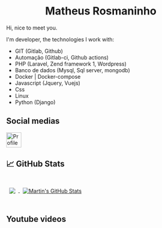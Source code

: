 <center> <h1>Matheus Rosmaninho</h1> </center>

Hi, nice to meet you.

I'm developer, the technologies I work with:

* GIT (Gitlab, Github)
* Automação (Gitlab-ci, Github actions)
* PHP (Laravel, Zend framework 1, Wordpress)
* Banco de dados (Mysql, Sql server, mongodb)
* Docker | Docker-compose
* Javascript (Jquery, Vuejs)
* Css
* Linux
* Python (Django)

## Social medias

[<img src="https://cdn0.iconfinder.com/data/icons/social-media-2091/100/social-06-256.png" width="40rem" alt="Profile" title="Profile"/>](https://www.linkedin.com/in/matheusrosmano/)

## &#x1f4c8; GitHub Stats

<br>

<a href="https://github.com/matheusrosmano">
  <img align="center" style="margin:0.5rem" src="https://github-readme-stats.vercel.app/api/top-langs/?username=matheusrosmano&hide=html,css&title_color=ffffff&text_color=c9cacc&icon_color=4AB197&bg_color=1A2B34" />
</a>

<a href="https://github.com/matheusrosmano">
  <img align="center" style="margin:0.5rem" src="https://github-readme-stats.vercel.app/api?username=matheusrosmano&show_icons=true&line_height=27&count_private=true&title_color=ffffff&text_color=c9cacc&icon_color=4AB097&bg_color=1A2B34" alt="Martin's GitHub Stats" />
</a>

<br>
<br>

## Youtube videos

<!-- BLOG-POST-LIST:START -->
<!-- BLOG-POST-LIST:END -->
